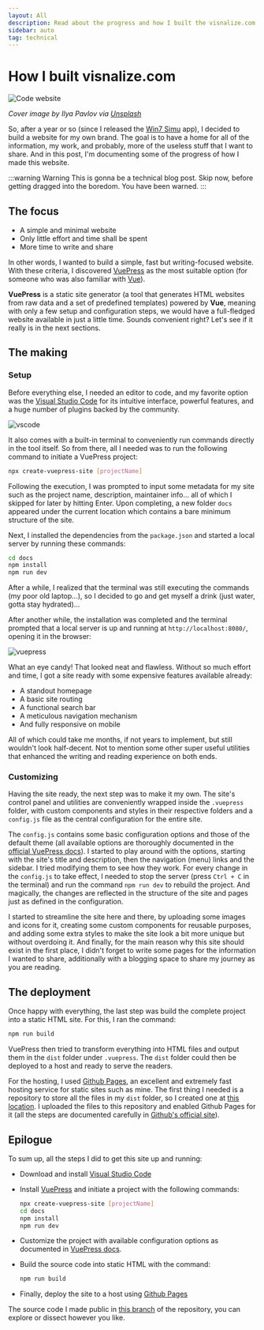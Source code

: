 ```yaml
---
layout: All
description: Read about the progress and how I built the visnalize.com website for my own brand
sidebar: auto
tag: technical
---
```


# How I built visnalize.com

<m-blog-meta />

![Code website](https://images.unsplash.com/photo-1461749280684-dccba630e2f6?auto=format&fit=crop&w=740&q=80)

_Cover image by Ilya Pavlov via [Unsplash](https://unsplash.com/photos/OqtafYT5kTw)_

So, after a year or so (since I released the [Win7 Simu](/win7simu/about.md) app), I decided to build a website for my own brand. The goal is to have a home for all of the information, my work, and probably, more of the useless stuff that I want to share. And in this post, I'm documenting some of the progress of how I made this website.

:::warning Warning
This is gonna be a technical blog post. Skip now, before getting dragged into the boredom. You have been warned.
:::

## The focus

- A simple and minimal website
- Only little effort and time shall be spent
- More time to write and share

In other words, I wanted to build a simple, fast but writing-focused website. With these criteria, I discovered [VuePress](https://vuepress.vuejs.org/) as the most suitable option (for someone who was also familiar with [Vue](https://vuejs.org/)).

**VuePress** is a static site generator (a tool that generates HTML websites from raw data and a set of predefined templates) powered by **Vue**, meaning with only a few setup and configuration steps, we would have a full-fledged website available in just a little time. Sounds convenient right? Let's see if it really is in the next sections.

## The making

### Setup

Before everything else, I needed an editor to code, and my favorite option was the [Visual Studio Code](https://code.visualstudio.com/) for its intuitive interface, powerful features, and a huge number of plugins backed by the community.

![vscode](https://code.visualstudio.com/opengraphimg/opengraph-home.png)

It also comes with a built-in terminal to conveniently run commands directly in the tool itself. So from there, all I needed was to run the following command to initiate a VuePress project:

```sh
npx create-vuepress-site [projectName]
```

Following the execution, I was prompted to input some metadata for my site such as the project name, description, maintainer info... all of which I skipped for later by hitting Enter. Upon completing, a new folder `docs` appeared under the current location which contains a bare minimum structure of the site.

Next, I installed the dependencies from the `package.json` and started a local server by running these commands:

```sh
cd docs
npm install
npm run dev
```

After a while, I realized that the terminal was still executing the commands (my poor old laptop...), so I decided to go and get myself a drink (just water, gotta stay hydrated)...

After another while, the installation was completed and the terminal prompted that a local server is up and running at `http://localhost:8080/`, opening it in the browser:

![vuepress](./img/vuepress.png)

What an eye candy! That looked neat and flawless. Without so much effort and time, I got a site ready with some expensive features available already:

- A standout homepage
- A basic site routing
- A functional search bar
- A meticulous navigation mechanism
- And fully responsive on mobile

All of which could take me months, if not years to implement, but still wouldn't look half-decent. Not to mention some other super useful utilities that enhanced the writing and reading experience on both ends.

<google-ads />

### Customizing

Having the site ready, the next step was to make it my own. The site's control panel and utilities are conveniently wrapped inside the `.vuepress` folder, with custom components and styles in their respective folders and a `config.js` file as the central configuration for the entire site.

The `config.js` contains some basic configuration options and those of the default theme (all available options are thoroughly documented in the [official VuePress docs](https://vuepress.vuejs.org/theme/default-theme-config.html#homepage)). I started to play around with the options, starting with the site's title and description, then the navigation (menu) links and the sidebar. I tried modifying them to see how they work. For every change in the `config.js` to take effect, I needed to stop the server (press `Ctrl + C` in the terminal) and run the command `npm run dev` to rebuild the project. And magically, the changes are reflected in the structure of the site and pages just as defined in the configuration.

I started to streamline the site here and there, by uploading some images and icons for it, creating some custom components for reusable purposes, and adding some extra styles to make the site look a bit more unique but without overdoing it. And finally, for the main reason why this site should exist in the first place, I didn't forget to write some pages for the information I wanted to share, additionally with a blogging space to share my journey as you are reading.

## The deployment

Once happy with everything, the last step was build the complete project into a static HTML site. For this, I ran the command:

```sh
npm run build
```

VuePress then tried to transform everything into HTML files and output them in the `dist` folder under `.vuepress`. The `dist` folder could then be deployed to a host and ready to serve the readers.

For the hosting, I used [Github Pages](https://pages.github.com/), an excellent and extremely fast hosting service for static sites such as mine. The first thing I needed is a repository to store all the files in my `dist` folder, so I created one at [this location](https://github.com/Visnalize/visnalize.github.io). I uploaded the files to this repository and enabled Github Pages for it (all the steps are documented carefully in [Github's official site](https://guides.github.com/features/pages/)).

## Epilogue

To sum up, all the steps I did to get this site up and running:

- Download and install [Visual Studio Code](https://code.visualstudio.com/)
- Install [VuePress](https://vuepress.vuejs.org) and initiate a project with the following commands:

  ```sh
  npx create-vuepress-site [projectName]
  cd docs
  npm install
  npm run dev
  ```
  
- Customize the project with available configuration options as documented in [VuePress docs](https://vuepress.vuejs.org/theme/default-theme-config.html#homepage).
- Build the source code into static HTML with the command:

  ```sh
  npm run build
  ```

- Finally, deploy the site to a host using [Github Pages](https://pages.github.com)

The source code I made public in [this branch](https://github.com/Visnalize/visnalize.github.io/tree/dev) of the repository, you can explore or dissect however you like.

<m-blog-tag-list :tags="$page.frontmatter.tag" showIcon />

<google-ads />
